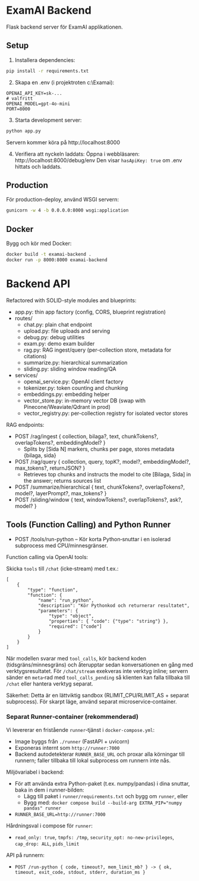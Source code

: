 # ExamAI Backend

Flask backend server för ExamAI applikationen.

## Setup

1. Installera dependencies:
```bash
pip install -r requirements.txt
```

2. Skapa en .env (i projektroten c:\Examai):
```env
OPENAI_API_KEY=sk-...
# valfritt
OPENAI_MODEL=gpt-4o-mini
PORT=8000
```

3. Starta development server:
```bash
python app.py
```

Servern kommer köra på http://localhost:8000

4. Verifiera att nyckeln laddats:
Öppna i webbläsaren: http://localhost:8000/debug/env
Den visar `hasApiKey: true` om .env hittats och laddats.

## Production

För production-deploy, använd WSGI servern:
```bash
gunicorn -w 4 -b 0.0.0.0:8000 wsgi:application
```

## Docker

Bygg och kör med Docker:
```bash
docker build -t examai-backend .
docker run -p 8000:8000 examai-backend
```

# Backend API

Refactored with SOLID-style modules and blueprints:

- app.py: thin app factory (config, CORS, blueprint registration)
- routes/
	- chat.py: plain chat endpoint
	- upload.py: file uploads and serving
	- debug.py: debug utilities
	- exam.py: demo exam builder
	- rag.py: RAG ingest/query (per-collection store, metadata for citations)
	- summarize.py: hierarchical summarization
	- sliding.py: sliding window reading/QA
- services/
	- openai_service.py: OpenAI client factory
	- tokenizer.py: token counting and chunking
	- embeddings.py: embedding helper
	- vector_store.py: in-memory vector DB (swap with Pinecone/Weaviate/Qdrant in prod)
	- vector_registry.py: per-collection registry for isolated vector stores

RAG endpoints:
- POST /rag/ingest { collection, bilaga?, text, chunkTokens?, overlapTokens?, embeddingModel? }
	- Splits by [Sida N] markers, chunks per page, stores metadata {bilaga, sida}
- POST /rag/query { collection, query, topK?, model?, embeddingModel?, max_tokens?, returnJSON? }
	- Retrieves top chunks and instructs the model to cite [Bilaga, Sida] in the answer; returns sources list
- POST /summarize/hierarchical { text, chunkTokens?, overlapTokens?, model?, layerPrompt?, max_tokens? }
- POST /sliding/window { text, windowTokens?, overlapTokens?, ask?, model? }

## Tools (Function Calling) and Python Runner

- POST /tools/run-python – Kör korta Python‑snuttar i en isolerad subprocess med CPU/minnesgränser.

Function calling via OpenAI tools:

Skicka `tools` till `/chat` (icke‑stream) med t.ex.:

```
[
	{
		"type": "function",
		"function": {
			"name": "run_python",
			"description": "Kör Pythonkod och returnerar resultatet",
			"parameters": {
				"type": "object",
				"properties": { "code": {"type": "string"} },
				"required": ["code"]
			}
		}
	}
]
```

När modellen svarar med `tool_calls`, kör backend koden (tidsgräns/minnesgräns) och återupptar sedan konversationen en gång med verktygsresultatet. För `/chat/stream` exekveras inte verktyg inline; servern sänder en `meta`‑rad med `tool_calls_pending` så klienten kan falla tillbaka till `/chat` eller hantera verktyg separat.

Säkerhet: Detta är en lättviktig sandbox (RLIMIT_CPU/RLIMIT_AS + separat subprocess). För skarpt läge, använd separat microservice‑container.

### Separat Runner‑container (rekommenderad)

Vi levererar en fristående `runner`‑tjänst i `docker-compose.yml`:

- Image byggs från `./runner` (FastAPI + uvicorn)
- Exponeras internt som `http://runner:7000`
- Backend autodetekterar `RUNNER_BASE_URL` och proxar alla körningar till runnern; faller tillbaka till lokal subprocess om runnern inte nås.

Miljövariabel i backend:

- För att använda extra Python-paket (t.ex. numpy/pandas) i dina snuttar, baka in dem i runner-bilden:
	- Lägg till paket i `runner/requirements.txt` och bygg om `runner`, eller
	- Bygg med: `docker compose build --build-arg EXTRA_PIP="numpy pandas" runner`
- `RUNNER_BASE_URL=http://runner:7000`

Hårdningsval i compose för `runner`:

- `read_only: true`, `tmpfs: /tmp`, `security_opt: no-new-privileges`, `cap_drop: ALL`, `pids_limit`

API på runnern:

- `POST /run-python { code, timeout?, mem_limit_mb? } -> { ok, timeout, exit_code, stdout, stderr, duration_ms }`
